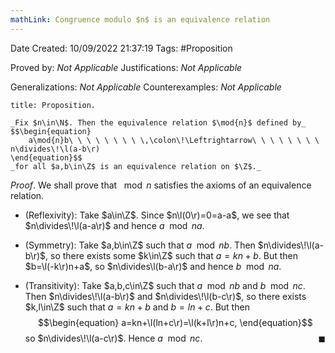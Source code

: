 ```yaml
---
mathLink: Congruence modulo $n$ is an equivalence relation
---
```


<div class="topSpace"></div>

Date Created: 10/09/2022 21:37:19
Tags: #Proposition

Proved by: _Not Applicable_
Justifications: _Not Applicable_

Generalizations: _Not Applicable_
Counterexamples: _Not Applicable_

``` ad-Proposition
title: Proposition.

_Fix $n\in\N$. Then the equivalence relation $\mod{n}$ defined by_
$$\begin{equation}
    a\mod{n}b\ \ \ \ \ \ \ \ \,\colon\!\Leftrightarrow\ \ \ \ \ \ \ \ n\divides\!\l(a-b\r)
\end{equation}$$
_for all $a,b\in\Z$ is an equivalence relation on $\Z$._

```

_Proof_. We shall prove that $\mod{n}$ satisfies the axioms of an equivalence relation.
* (Reflexivity): Take $a\in\Z$. Since $n\l(0\r)=0=a-a$, we see that $n\divides\!\l(a-a\r)$ and hence $a\mod{n}a$.

* (Symmetry): Take $a,b\in\Z$ such that $a\mod{n}b$. Then $n\divides\!\l(a-b\r)$, so there exists some $k\in\Z$ such that $a=kn+b$. But then $b=\l(-k\r)n+a$, so $n\divides\l(b-a\r)$ and hence $b\mod{n}a$.
* (Transitivity): Take $a,b,c\in\Z$ such that $a\mod{n}b$ and $b\mod{n}c$. Then $n\divides\!\l(a-b\r)$ and $n\divides\!\l(b-c\r)$, so there exists $k,l\in\Z$ such that $a=kn+b$ and $b=ln+c$. But then
$$\begin{equation}
    a=kn+\l(ln+c\r)=\l(k+l\r)n+c,
\end{equation}$$
so $n\divides\!\l(a-c\r)$. Hence $a\mod{n}c$.<span style="float:right;">$\blacksquare$</span>

